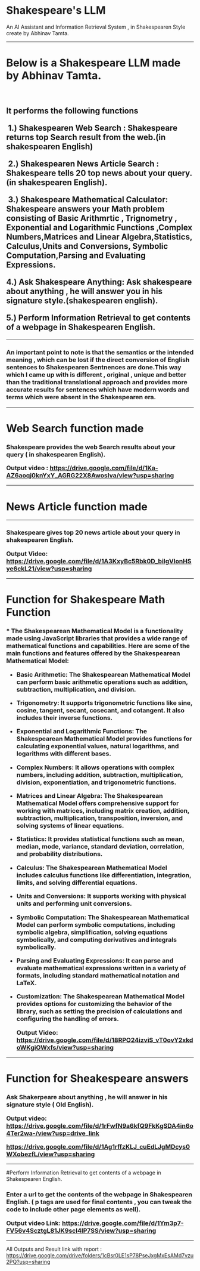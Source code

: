 # Shakespeare's LLM
  An AI Assistant  and Information Retrieval System  , in Shakespearen Style create by Abhinav Tamta.
 
 <hr>
 
<h1>Below is a Shakespeare LLM made by Abhinav Tamta.</h1>
​
<h2>It performs the following functions
  
  
​
1.) Shakespearen Web Search : Shakespeare returns top Search result from the web.(in shakespearen English)  
  
​
2.) Shakespearen News Article Search : Shakespeare tells 20 top news about your query.(in shakespearen English).
  
​
3.) Shakespeare Mathematical Calculator: Shakespeare answers your Math problem consisting of Basic Arithmrtic , Trignometry , Exponential and Logarithmic Functions ,Complex Numbers,Matrices and Linear Algebra,Statistics, Calculus,Units and Conversions, Symbolic Computation,Parsing and Evaluating Expressions.
​
  
4.) Ask Shakespeare Anything: Ask shakespeare about anything , he will answer you in his signature style.(shakespearen english).
  


5.) Perform Information Retrieval to get contents of a webpage in Shakespearen English.



</h2>

<hr>


<h3>An important point to note is that the  semantics or the intended meaning , which can be lost if the direct conversion of English sentences to Shakespearen Sentnences are done.This way which I came up with is different , original , unique and better than the traditional translational approach and provides more accurate results for sentences which have modern words and terms which were absent in the Shakespearen era.</h3>
<hr>

# Web Search function made

<h3>Shakespeare provides the web Search results about your query ( in shakespearen English).

  Output video : https://drive.google.com/file/d/1Ka-AZ6aoqj0knYxY_AGRG22X8AwosIva/view?usp=sharing

</h3>

<hr>

# News Article function made

<hr>
<h3>Shakespeare gives top 20 news article about your query in shakespearen English.

  Output Video: https://drive.google.com/file/d/1A3KxyBc5Rbk0D_biIgVlonHSye6ckL21/view?usp=sharing

</h3>

<hr>


# Function for Shakespeare Math Function
<h3>
* The Shakespearean Mathematical Model is a functionality made  using JavaScript libraries that provides a wide range of mathematical functions and capabilities. Here are some of the main functions and features offered by the Shakespearean Mathematical Model:


* Basic Arithmetic: The Shakespearean Mathematical Model can perform basic arithmetic operations such as addition, subtraction, multiplication, and division.


* Trigonometry: It supports trigonometric functions like sine, cosine, tangent, secant, cosecant, and cotangent. It also includes their inverse functions.


* Exponential and Logarithmic Functions: The Shakespearean Mathematical Model provides functions for calculating exponential values, natural logarithms, and logarithms with different bases.


* Complex Numbers: It allows operations with complex numbers, including addition, subtraction, multiplication, division, exponentiation, and trigonometric functions.


* Matrices and Linear Algebra: The Shakespearean Mathematical Model offers comprehensive support for working with matrices, including matrix creation, addition, subtraction, multiplication, transposition, inversion, and solving systems of linear equations.


* Statistics: It provides statistical functions such as mean, median, mode, variance, standard deviation, correlation, and probability distributions.


* Calculus: The Shakespearean Mathematical Model includes calculus functions like differentiation, integration, limits, and solving differential equations.


* Units and Conversions: It supports working with physical units and performing unit conversions.


* Symbolic Computation: The Shakespearean Mathematical Model can perform symbolic computations, including symbolic algebra, simplification, solving equations symbolically, and computing derivatives and integrals symbolically.


* Parsing and Evaluating Expressions: It can parse and evaluate mathematical expressions written in a variety of formats, including standard mathematical notation and LaTeX.


* Customization: The Shakespearean Mathematical Model provides options for customizing the behavior of the library, such as setting the precision of calculations and configuring the handling of errors.

  Output Video: https://drive.google.com/file/d/18RPO24izviS_vT0ovY2xkdoWKgiOWxfs/view?usp=sharing
  
  </h3>

<hr>


# Function for Sheakespeare answers

<h3>Ask Shakerpeare about anything , he will answer in his signature style ( Old English).

  Output video: https://drive.google.com/file/d/1rFwfN9a6kfQ9FkKgSDA4in6o4Ter2wa-/view?usp=drive_link
  
  https://drive.google.com/file/d/1Ag1rffzKLJ_cuEdLJgMDcys0WXobezfL/view?usp=sharing
</h3>

<hr>
#Perform Information Retrieval to get contents of a webpage in Shakespearen English.
<h3>
 Enter a url to get the contents of the webpage in Shakespearen English. ( p tags are used for final contents , you can tweak the code to include other page elements as well). 

  
 Output video Link: https://drive.google.com/file/d/1Ym3p7-FV56v4ScztgL81JK9scl4lP7SS/view?usp=sharing
</h3>


<hr>

All Outputs and Result link with report : https://drive.google.com/drive/folders/1cBsr0LE1sP78PseJxgMxEsAMd7vzu2PQ?usp=sharing





